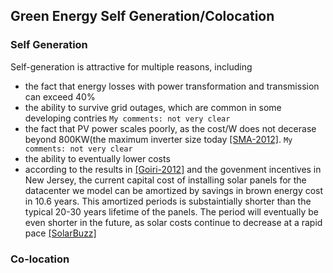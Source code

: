 ## Green Energy Self Generation/Colocation


### Self Generation
Self-generation is attractive for multiple reasons, including
- the fact that energy losses with power transformation and transmission can exceed 40%
- the ability to survive grid outages, which are common in some developing contries `My comments: not very clear`
- the fact that PV power scales poorly, as the cost/W does not decerase beyond 800KW(the maximum inverter size today [[SMA-2012]](http://www.sma-america.com/en_US/products/grid-tied-inverters/sunny-central/sunny-central-500cp-xt-630cp-xt-720cp-xt-760cp-xt-800cp-xt-850cp-xt-900cp-xt.html). `My comments: not very clear`
- the ability to eventually lower costs
- according to the results in [[Goiri-2012]](../../papers/GoiriL12_GreenHadoop.md) and the govenment incentives in New Jersey, the current capital cost of installing solar panels for the datacenter we model can be amortized by savings in brown energy cost in 10.6 years. This amortized periods is substaintially shorter than the typical 20-30 years lifetime of the panels. The period will eventually be even shorter in the future, as solar costs continue to decrease at a rapid pace [[SolarBuzz]](http://www.solarbuzz.com/)


### Co-location
